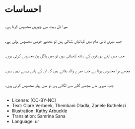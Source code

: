 # احساسات

##
میرا دل بہت سی چیزیں محسوس کرتا ہے۔

##
جب میری نانی شام میں کہانیاں سُناتی ہیں تو مجھے خوشی محسوس ہوتی ہے۔

##
جب میں اپنے دوستوں کے ساتھ کھیلتی ہوں تو میں پاگل پن محسوس کرتی ہوں۔

##
مجھے برا محسوس ہوتا ہے جب میرے والد بتاتے ہیں کہ ان کے پاس پیسے نہیں ہیں۔

##
جب میری ماں مجھے گلے سے لگاتی ہے تو میں پیار محسوس کرتی ہوں۔

##
* License: [CC-BY-NC]
* Text: Clare Verbeek, Thembani Dladla, Zanele Buthelezi
* Illustration: Kathy Arbuckle
* Translation: Samrina Sana
* Language: ur
